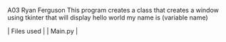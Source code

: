 A03
Ryan Ferguson
This program creates a class that creates a window using tkinter that will display hello world my name is (variable name)

|   Files used  |
|    Main.py    |

